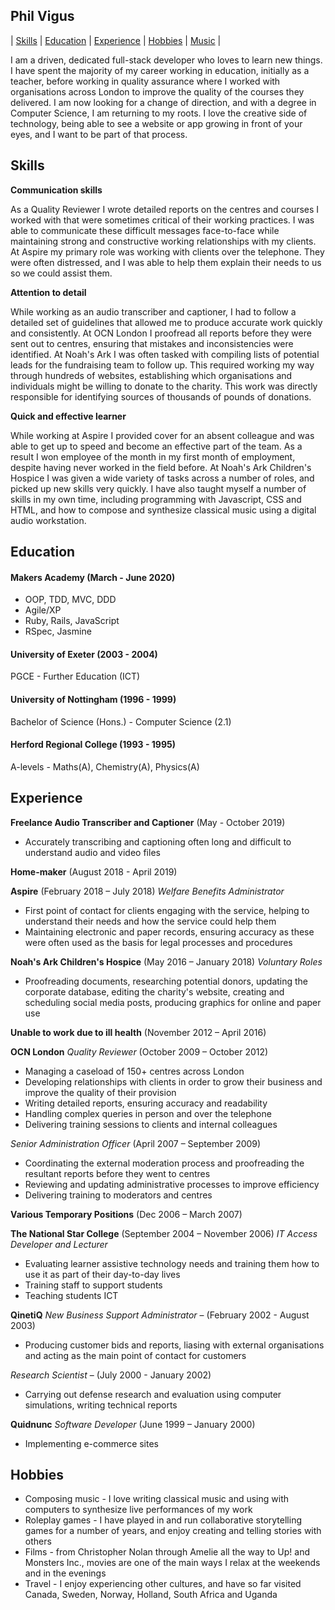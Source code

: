 ## Phil Vigus

| [Skills](#Skills) | [Education](#Education) | [Experience](#Experience) | [Hobbies](#Hobbies) | <a href="https://soundcloud.com/philvigus" target = "_blank">Music</a> |

I am a driven, dedicated full-stack developer who loves to learn new things. I have spent the majority of my career working in education, initially as a teacher, before working in quality assurance where I worked with organisations across London to improve the quality of the courses they delivered. I am now looking for a change of direction, and with a degree in Computer Science, I am returning to my roots. I love the creative side of technology, being able to see a website or app growing in front of your eyes, and I want to be part of that process.

## Skills

**Communication skills**

As a Quality Reviewer I wrote detailed reports on the centres and courses I worked with that were sometimes critical of their working practices. I was able to communicate these difficult messages face-to-face while maintaining strong and constructive working relationships with my clients. At Aspire my primary role was working with clients over the telephone. They were often distressed, and I was able to help them explain their needs to us so we could assist them.

**Attention to detail**

While working as an audio transcriber and captioner, I had to follow a detailed set of guidelines that allowed me to produce accurate work quickly and consistently. At OCN London I proofread all reports before they were sent out to centres, ensuring that mistakes and inconsistencies were identified. At Noah's Ark I was often tasked with compiling lists of potential leads for the fundraising team to follow up. This required working my way through hundreds of websites, establishing which organisations and individuals might be willing to donate to the charity. This work was directly responsible for identifying sources of thousands of pounds of donations.

**Quick and effective learner**

 While working at Aspire I provided cover for an absent colleague and was able to get up to speed and become an effective part of the team. As a result I won employee of the month in my first month of employment, despite having never worked in the field before. At Noah's Ark Children's Hospice I was given a wide variety of tasks across a number of roles, and picked up new skills very quickly. I have also taught myself a number of skills in my own time, including programming with Javascript, CSS and HTML, and how to compose and synthesize classical music using a digital audio workstation.

## Education

#### Makers Academy (March - June 2020)

- OOP, TDD, MVC, DDD
- Agile/XP
- Ruby, Rails, JavaScript
- RSpec, Jasmine

#### University of Exeter (2003 - 2004)

PGCE  - Further Education (ICT)

#### University of Nottingham (1996 - 1999)

Bachelor of Science (Hons.) - Computer Science (2.1)

#### Herford Regional College (1993 - 1995)

A-levels - Maths(A), Chemistry(A), Physics(A)

## Experience

**Freelance Audio Transcriber and Captioner** (May - October 2019) 

- Accurately transcribing and captioning often long and difficult to understand audio and video files

**Home-maker** (August 2018 - April 2019)

**Aspire** (February 2018 – July 2018)
*Welfare Benefits Administrator*

- First point of contact for clients engaging with the service, helping to understand their needs and how the service could help them
- Maintaining electronic and paper records, ensuring accuracy as these were often used as the basis for legal processes and procedures

**Noah's Ark Children's Hospice** (May 2016 – January 2018)
*Voluntary Roles*

- Proofreading documents, researching potential donors, updating the corporate database, editing the charity's website, creating and scheduling social media posts, producing graphics for online and paper use

**Unable to work due to ill health** (November 2012 – April 2016)

**OCN London**
*Quality Reviewer* (October 2009 – October 2012)

- Managing a caseload of 150+ centres across London
- Developing relationships with clients in order to grow their business and improve the quality of their provision
- Writing detailed reports, ensuring accuracy and readability
- Handling complex queries in person and over the telephone
- Delivering training sessions to clients and internal colleagues

*Senior Administration Officer* (April 2007 – September 2009)

- Coordinating the external moderation process and proofreading the resultant reports before they went to centres
- Reviewing and updating administrative processes to improve efficiency
- Delivering training to moderators and centres

**Various Temporary Positions** (Dec 2006 – March 2007)

**The National Star College** (September 2004 – November 2006)
*IT Access Developer and Lecturer*

- Evaluating learner assistive technology needs and training them how to use it as part of their day-to-day lives
- Training staff to support students
- Teaching students ICT

**QinetiQ**
*New Business Support Administrator* – (February 2002 - August 2003)

- Producing customer bids and reports, liasing with external organisations and acting as the main point of contact for customers

*Research Scientist* – (July 2000 - January 2002)

- Carrying out defense research and evaluation using computer simulations, writing technical reports

**Quidnunc**
*Software Developer* (June 1999 – January 2000)

- Implementing e-commerce sites

## Hobbies

- Composing music - I love writing classical music and using with computers to synthesize live performances of my work
- Roleplay games - I have played in and run collaborative storytelling games for a number of years, and enjoy creating and telling stories with others
- Films - from Christopher Nolan through Amelie all the way to Up! and Monsters Inc., movies are one of the main ways I relax at the weekends and in the evenings
- Travel - I enjoy experiencing other cultures, and have so far visited Canada, Sweden, Norway, Holland, South Africa and Uganda

